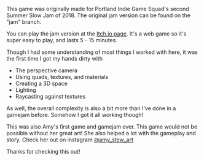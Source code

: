 This game was originally made for Portland Indie Game Squad's second Summer Slow Jam of 2018. The original jam version can be found on the "jam" branch.

You can play the jam version at the [Itch.io page](https://drewtooroo.itch.io/the-attic). It's a web game so it's super easy to play, and lasts 5 - 15 minutes.

Though I had some understanding of most things I worked with here, it was the first time I got my hands dirty with
* The perspective camera
* Using quads, textures, and materials
* Creating a 3D space
* Lighting
* Raycasting against textures

As well, the overall complexity is also a bit more than I've done in a gamejam before. Somehow I got it all working though!

This was also Amy's first game and gamejam ever. This game would not be possible without her great art! She also helped a lot with the gameplay and story. Check her out on instagram [@amy_stew_art](https://www.instagram.com/amy_stew_art/)

Thanks for checking this out!


